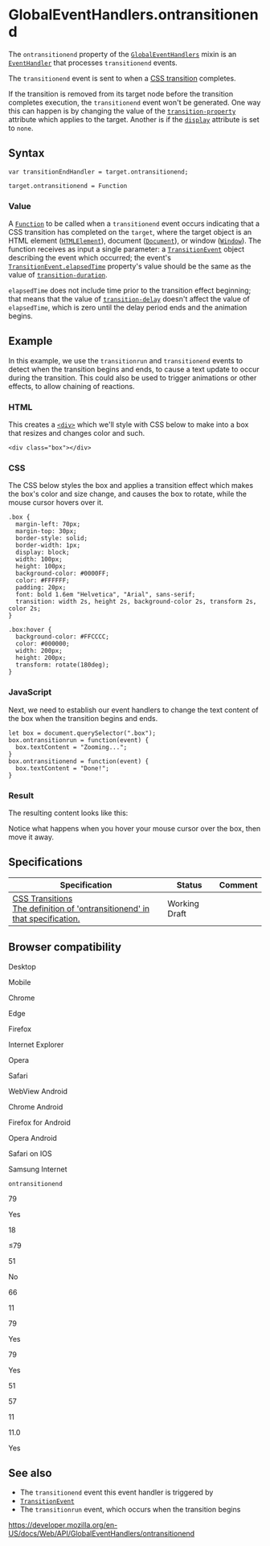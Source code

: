 GlobalEventHandlers.ontransitionend
===================================

The `ontransitionend` property of the [`GlobalEventHandlers`](../globaleventhandlers) mixin is an [`EventHandler`](https://developer.mozilla.org/en-US/docs/Web/Events/Event_handlers) that processes `transitionend` events.

The `transitionend` event is sent to when a [CSS transition](https://developer.mozilla.org/en-US/docs/Web/CSS/CSS_Transitions) completes.

If the transition is removed from its target node before the transition completes execution, the `transitionend` event won't be generated. One way this can happen is by changing the value of the [`transition-property`](https://developer.mozilla.org/en-US/docs/Web/CSS/transition-property) attribute which applies to the target. Another is if the [`display`](https://developer.mozilla.org/en-US/docs/Web/CSS/display) attribute is set to `none`.

Syntax
------

    var transitionEndHandler = target.ontransitionend;

    target.ontransitionend = Function

### Value

A [`Function`](https://developer.mozilla.org/en-US/docs/Web/JavaScript/Reference/Global_Objects/Function) to be called when a `transitionend` event occurs indicating that a CSS transition has completed on the `target`, where the target object is an HTML element ([`HTMLElement`](../htmlelement)), document ([`Document`](../document)), or window ([`Window`](../window)). The function receives as input a single parameter: a [`TransitionEvent`](../transitionevent) object describing the event which occurred; the event's [`TransitionEvent.elapsedTime`](../transitionevent/elapsedtime) property's value should be the same as the value of [`transition-duration`](https://developer.mozilla.org/en-US/docs/Web/CSS/transition-duration).

`elapsedTime` does not include time prior to the transition effect beginning; that means that the value of [`transition-delay`](https://developer.mozilla.org/en-US/docs/Web/CSS/transition-delay) doesn't affect the value of `elapsedTime`, which is zero until the delay period ends and the animation begins.

Example
-------

In this example, we use the `transitionrun` and `transitionend` events to detect when the transition begins and ends, to cause a text update to occur during the transition. This could also be used to trigger animations or other effects, to allow chaining of reactions.

### HTML

This creates a [`<div>`](https://developer.mozilla.org/en-US/docs/Web/HTML/Element/div) which we'll style with CSS below to make into a box that resizes and changes color and such.

    <div class="box"></div>

### CSS

The CSS below styles the box and applies a transition effect which makes the box's color and size change, and causes the box to rotate, while the mouse cursor hovers over it.

    .box {
      margin-left: 70px;
      margin-top: 30px;
      border-style: solid;
      border-width: 1px;
      display: block;
      width: 100px;
      height: 100px;
      background-color: #0000FF;
      color: #FFFFFF;
      padding: 20px;
      font: bold 1.6em "Helvetica", "Arial", sans-serif;
      transition: width 2s, height 2s, background-color 2s, transform 2s, color 2s;
    }

    .box:hover {
      background-color: #FFCCCC;
      color: #000000;
      width: 200px;
      height: 200px;
      transform: rotate(180deg);
    }

### JavaScript

Next, we need to establish our event handlers to change the text content of the box when the transition begins and ends.

    let box = document.querySelector(".box");
    box.ontransitionrun = function(event) {
      box.textContent = "Zooming...";
    }
    box.ontransitionend = function(event) {
      box.textContent = "Done!";
    }

### Result

The resulting content looks like this:

Notice what happens when you hover your mouse cursor over the box, then move it away.

Specifications
--------------

<table><thead><tr class="header"><th>Specification</th><th>Status</th><th>Comment</th></tr></thead><tbody><tr class="odd"><td><a href="https://drafts.csswg.org/css-transitions/#dom-globaleventhandlers-ontransitionend">CSS Transitions<br />
<span class="small">The definition of 'ontransitionend' in that specification.</span></a></td><td><span class="spec-wd">Working Draft</span></td><td></td></tr></tbody></table>

Browser compatibility
---------------------

Desktop

Mobile

Chrome

Edge

Firefox

Internet Explorer

Opera

Safari

WebView Android

Chrome Android

Firefox for Android

Opera Android

Safari on IOS

Samsung Internet

`ontransitionend`

79

Yes

18

≤79

51

No

66

11

79

Yes

79

Yes

51

57

11

11.0

Yes

See also
--------

-   The `transitionend` event this event handler is triggered by
-   [`TransitionEvent`](../transitionevent)
-   The `transitionrun` event, which occurs when the transition begins

<a href="https://developer.mozilla.org/en-US/docs/Web/API/GlobalEventHandlers/ontransitionend" class="_attribution-link">https://developer.mozilla.org/en-US/docs/Web/API/GlobalEventHandlers/ontransitionend</a>
